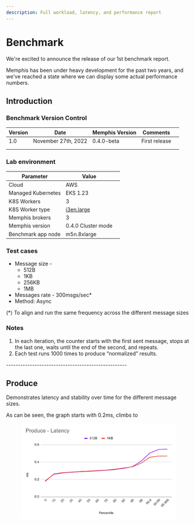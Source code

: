 ```yaml
---
description: Full workload, latency, and performance report
---
```


# Benchmark

We're excited to announce the release of our 1st benchmark report.&#x20;

Memphis has been under heavy development for the past two years, and we've reached a state where we can display some actual performance numbers.&#x20;

## Introduction

### Benchmark Version Control

<table><thead><tr><th>Version</th><th>Date</th><th>Memphis Version</th><th>Comments</th><th data-hidden></th></tr></thead><tbody><tr><td>1.0</td><td>November 27th, 2022</td><td>0.4.0-beta</td><td>First release</td><td></td></tr><tr><td></td><td></td><td></td><td></td><td></td></tr><tr><td></td><td></td><td></td><td></td><td></td></tr></tbody></table>

### Lab environment

<table><thead><tr><th>Parameter</th><th>Value</th><th data-hidden></th></tr></thead><tbody><tr><td>Cloud</td><td>AWS</td><td></td></tr><tr><td>Managed Kubernetes</td><td>EKS 1.23</td><td></td></tr><tr><td>K8S Workers</td><td>3</td><td></td></tr><tr><td>K8S Worker type</td><td><a href="https://aws.amazon.com/ec2/instance-types/">i3en.large</a></td><td></td></tr><tr><td>Memphis brokers</td><td>3</td><td></td></tr><tr><td>Memphis version</td><td>0.4.0 Cluster mode</td><td></td></tr><tr><td>Benchmark app node</td><td>m5n.8xlarge</td><td></td></tr></tbody></table>

### Test cases

* Message size -
  * 512B
  * 1KB
  * 256KB
  * 1MB
* Messages rate - 300msgs/sec\*
* Method: Async

(\*) To align and run the same frequency across the different message sizes

### Notes

1. In each iteration, the counter starts with the first sent message, stops at the last one, waits until the end of the second, and repeats.
2. Each test runs 1000 times to produce “normalized” results.

\---------------------------------------------------

## Produce

Demonstrates latency and stability over time for the different message sizes.

As can be seen, the graph starts with 0.2ms, climbs to&#x20;

<figure><img src="../.gitbook/assets/1.png" alt=""><figcaption></figcaption></figure>

<figure><img src="https://lh5.googleusercontent.com/qYebZ51rxeKnPoriPCJkQ1lf-U5J-1boqNk8bV49SuNitzL2vNB49tHCevtWOz0yxB__tumnE_sNaMq7f528YsnKmn52P1UpXV3v2ZabfykA2DShkiuwnRtDYkmiCW0KqaEipz_IOOpNizW-PqEaC4F4Ui2xJXUd2DnVchkstaB9k-oB2dBpjUlAf10KRw" alt=""><figcaption></figcaption></figure>


